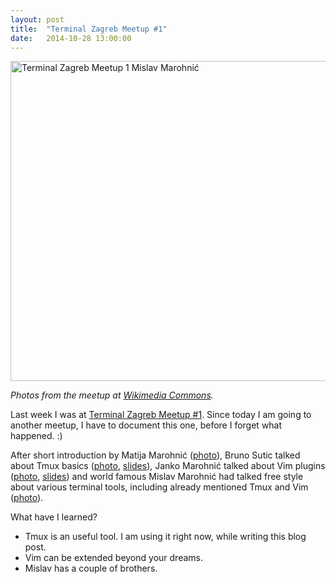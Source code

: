 ```yaml
---
layout: post
title:  "Terminal Zagreb Meetup #1"
date:   2014-10-28 13:00:00
---
```


<a title="By Zeljko.filipin (Own work) [CC-BY-SA-4.0 (http://creativecommons.org/licenses/by-sa/4.0)], via Wikimedia Commons" href="https://commons.wikimedia.org/wiki/File%3ATerminal_Zagreb_Meetup_1_Mislav_Marohni%C4%87.jpg"><img width="512" alt="Terminal Zagreb Meetup 1 Mislav Marohnić" src="//upload.wikimedia.org/wikipedia/commons/thumb/f/f6/Terminal_Zagreb_Meetup_1_Mislav_Marohni%C4%87.jpg/512px-Terminal_Zagreb_Meetup_1_Mislav_Marohni%C4%87.jpg"/></a>

*Photos from the meetup at [Wikimedia Commons](https://commons.wikimedia.org/wiki/Category:Terminal_Zagreb_Meetup_1).*

Last week I was at [Terminal Zagreb Meetup #1](http://www.meetup.com/terminal-zg/events/212502312). Since today I am going to another meetup, I have to document this one, before I forget what happened. :)

After short introduction by Matija Marohnić ([photo](https://commons.wikimedia.org/wiki/File:Terminal_Zagreb_Meetup_1_Matija_Marohni%C4%87.jpg)), Bruno Sutic talked about Tmux basics ([photo](https://commons.wikimedia.org/wiki/File:Terminal_Zagreb_Meetup_1_Bruno_Sutic.jpg), [slides](https://speakerdeck.com/brunosutic/tmux-osnove)), Janko Marohnić talked about Vim plugins ([photo](https://commons.wikimedia.org/wiki/File:Terminal_Zagreb_Meetup_1_Janko_Marohni%C4%87.jpg), [slides](https://speakerdeck.com/janko_m/hidden-features-of-your-vim-plugins)) and world famous Mislav Marohnić had talked free style about various terminal tools, including already mentioned Tmux and Vim ([photo](https://commons.wikimedia.org/wiki/File:Terminal_Zagreb_Meetup_1_Mislav_Marohni%C4%87.jpg)).

What have I learned?

- Tmux is an useful tool. I am using it right now, while writing this blog post.
- Vim can be extended beyond your dreams.
- Mislav has a couple of brothers.
